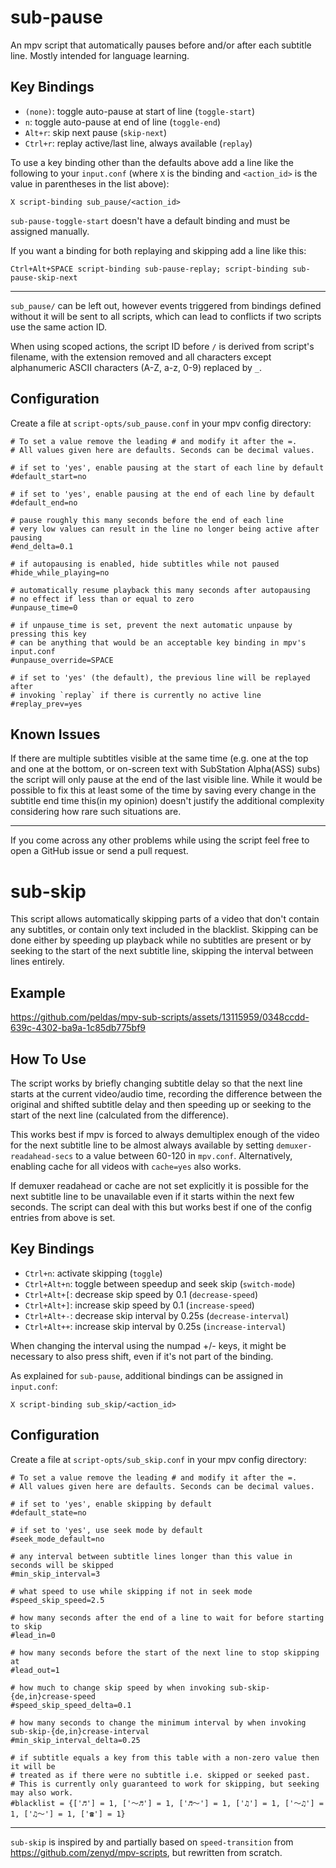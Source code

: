 # sub-pause

An mpv script that automatically pauses before and/or after each subtitle line.
Mostly intended for language learning.

## Key Bindings

- `(none)`: toggle auto-pause at start of line (`toggle-start`)
- `n`: toggle auto-pause at end of line (`toggle-end`)
- `Alt+r`: skip next pause (`skip-next`)
- `Ctrl+r`: replay active/last line, always available (`replay`)

To use a key binding other than the defaults above add a line like the
following to your `input.conf` (where `X` is the binding and `<action_id>`
is the value in parentheses in the list above):
```
X script-binding sub_pause/<action_id>
```

`sub-pause-toggle-start` doesn't have a default binding and must be assigned
manually.

If you want a binding for both replaying and skipping add a line like this:
```
Ctrl+Alt+SPACE script-binding sub-pause-replay; script-binding sub-pause-skip-next
```

---

`sub_pause/` can be left out, however events triggered from bindings defined
without it will be sent to all scripts, which can lead to conflicts if two
scripts use the same action ID.

When using scoped actions, the script ID before `/` is derived from script's
filename, with the extension removed and all characters except alphanumeric
ASCII characters (A-Z, a-z, 0-9) replaced by `_`.

## Configuration

Create a file at `script-opts/sub_pause.conf` in your mpv config directory:
```
# To set a value remove the leading # and modify it after the =.
# All values given here are defaults. Seconds can be decimal values.

# if set to 'yes', enable pausing at the start of each line by default
#default_start=no

# if set to 'yes', enable pausing at the end of each line by default
#default_end=no

# pause roughly this many seconds before the end of each line
# very low values can result in the line no longer being active after pausing
#end_delta=0.1

# if autopausing is enabled, hide subtitles while not paused
#hide_while_playing=no

# automatically resume playback this many seconds after autopausing
# no effect if less than or equal to zero
#unpause_time=0

# if unpause_time is set, prevent the next automatic unpause by pressing this key
# can be anything that would be an acceptable key binding in mpv's input.conf
#unpause_override=SPACE

# if set to 'yes' (the default), the previous line will be replayed after
# invoking `replay` if there is currently no active line
#replay_prev=yes
```

## Known Issues

If there are multiple subtitles visible at the same time (e.g. one at the top
and one at the bottom, or on-screen text with SubStation Alpha(ASS) subs) the
script will only pause at the end of the last visible line. While it would be
possible to fix this at least some of the time by saving every change in the
subtitle end time this(in my opinion) doesn't justify the additional
complexity considering how rare such situations are.

---

If you come across any other problems while using the script feel free to open
a GitHub issue or send a pull request.


# sub-skip

This script allows automatically skipping parts of a video that don't contain
any subtitles, or contain only text included in the blacklist. Skipping can be
done either by speeding up playback while no subtitles are present or by
seeking to the start of the next subtitle line, skipping the interval between
lines entirely.

## Example
https://github.com/peldas/mpv-sub-scripts/assets/13115959/0348ccdd-639c-4302-ba9a-1c85db775bf9

## How To Use

The script works by briefly changing subtitle delay so that the next line
starts at the current video/audio time, recording the difference between the
original and shifted subtitle delay and then speeding up or seeking to the
start of the next line (calculated from the difference).

This works best if mpv is forced to always demultiplex enough of the video for
the next subtitle line to be almost always available by setting
`demuxer-readahead-secs` to a value between 60-120 in `mpv.conf`.
Alternatively, enabling cache for all videos with `cache=yes` also works.

If demuxer readahead or cache are not set explicitly it is possible for the
next subtitle line to be unavailable even if it starts within the next few
seconds. The script can deal with this but works best if one of the config
entries from above is set.

## Key Bindings
- `Ctrl+n`: activate skipping (`toggle`)
- `Ctrl+Alt+n`: toggle between speedup and seek skip (`switch-mode`)
- `Ctrl+Alt+[`: decrease skip speed by 0.1 (`decrease-speed`)
- `Ctrl+Alt+]`: increase skip speed by 0.1 (`increase-speed`)
- `Ctrl+Alt+-`: decrease skip interval by 0.25s (`decrease-interval`)
- `Ctrl+Alt++`: increase skip interval by 0.25s (`increase-interval`)

When changing the interval using the numpad +/- keys, it might be necessary to
also press shift, even if it's not part of the binding.

As explained for `sub-pause`, additional bindings can be assigned in `input.conf`:
```
X script-binding sub_skip/<action_id>
```

## Configuration

Create a file at `script-opts/sub_skip.conf` in your mpv config directory:
```
# To set a value remove the leading # and modify it after the =.
# All values given here are defaults. Seconds can be decimal values.

# if set to 'yes', enable skipping by default
#default_state=no

# if set to 'yes', use seek mode by default
#seek_mode_default=no

# any interval between subtitle lines longer than this value in seconds will be skipped
#min_skip_interval=3

# what speed to use while skipping if not in seek mode
#speed_skip_speed=2.5

# how many seconds after the end of a line to wait for before starting to skip
#lead_in=0

# how many seconds before the start of the next line to stop skipping at
#lead_out=1

# how much to change skip speed by when invoking sub-skip-{de,in}crease-speed
#speed_skip_speed_delta=0.1

# how many seconds to change the minimum interval by when invoking sub-skip-{de,in}crease-interval
#min_skip_interval_delta=0.25

# if subtitle equals a key from this table with a non-zero value then it will be
# treated as if there were no subtitle i.e. skipped or seeked past.
# This is currently only guaranteed to work for skipping, but seeking may also work.
#blacklist = {['♬'] = 1, ['～♬'] = 1, ['♬～'] = 1, ['♫'] = 1, ['～♫'] = 1, ['♫～'] = 1, ['☎'] = 1}
```

---

`sub-skip` is inspired by and partially based on `speed-transition` from
https://github.com/zenyd/mpv-scripts, but rewritten from scratch.
